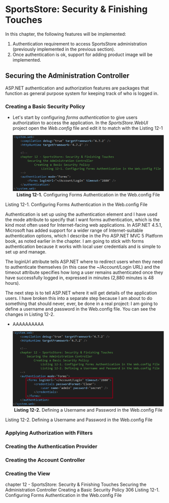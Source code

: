 # SportsStore: Security & Finishing Touches
In this chapter, the following features will be implemented:
1. Authentication requirement to access SportsStore administration (previously implemented in the previous section).
2. Once authentication is ok, support for adding product image will be implemented.

## Securing the Administration Controller
ASP.NET authentication and authorization features are packages that function as general purpose system for keeping track of who is logged in.

### Creating a Basic Security Policy
* Let's start by configuring *forms authentication* to give users authorization to access the application. In the *SportsStore.WebUI* project open the *Web.config* file and edit it to match with the Listing 12-1
    <p align="center">
        <img src="ch12-Pictures/Listing 12-1.png" /><br />
        <b>Listing 12-1.</b> Configuring Forms Authentication in the Web.config File
    </p>

Listing 12-1. Configuring Forms Authentication in the Web.config File

Authentication is set up using the authentication element and I have used the mode attribute to specify that I want forms authentication, which is the kind most often used for Internet-facing web applications. In ASP.NET 4.5.1, Microsoft has added support for a wider range of Internet-suitable authentication options, which I describe in the Pro ASP.NET MVC 5 Platform book, as noted earlier in the chapter. I am going to stick with forms authentication because it works with local user credentials and is simple to set up and manage.

The loginUrl attribute tells ASP.NET where to redirect users when they need to authenticate themselves (in this case the ~/Account/Login URL) and the timeout attribute specifies how long a user remains authenticated once they have successfully logged in, expressed in minutes (2,880 minutes is 48 hours).

The next step is to tell ASP.NET where it will get details of the application users. I have broken this into a separate step because I am about to do something that should never, ever, be done in a real project: I am going to define a username and password in the Web.config file. You can see the changes in Listing 12-2.



* AAAAAAAAAA
    <p align="center">
        <img src="ch12-Pictures/Listing 12-2.png" /><br />
        <b>Listing 12-2.</b> Defining a Username and Password in the Web.config File
    </p>


Listing 12-2. Defining a Username and Password in the Web.config File

### Applying Authorization with Filters
### Creating the Authentication Provider
### Creating the Account Controller
### Creating the View

chapter 12 - SportsStore: Security & Finishing Touches
    Securing the Administration Controller
        Creating a Basic Security Policy 306
            Listing 12-1. Configuring Forms Authentication in the Web.config File